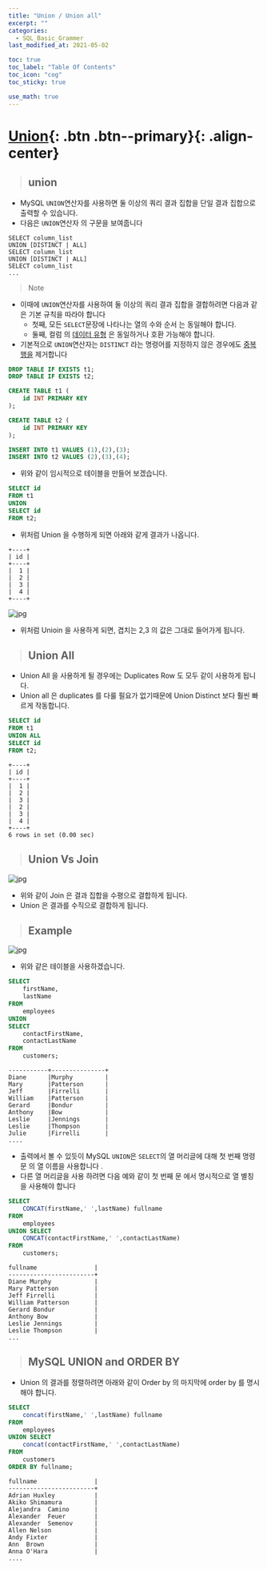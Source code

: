 ```yaml
---
title: "Union / Union all"
excerpt: ""
categories:
  - SQL_Basic_Grammer
last_modified_at: 2021-05-02

toc: true
toc_label: "Table Of Contents"
toc_icon: "cog"
toc_sticky: true

use_math: true
---
```


# [Union](#link){: .btn .btn--primary}{: .align-center}

> ## union

- MySQL `UNION`연산자를 사용하면 둘 이상의 쿼리 결과 집합을 단일 결과 집합으로 출력할 수 있습니다. 
- 다음은 `UNION`연산자 의 구문을 보여줍니다 

```
SELECT column_list
UNION [DISTINCT | ALL]
SELECT column_list
UNION [DISTINCT | ALL]
SELECT column_list
...
```

> Note

- 이때에 `UNION`연산자를 사용하여 둘 이상의 쿼리 결과 집합을 결합하려면 다음과 같은 기본 규칙을 따라야 합니다
  - 첫째, 모든 `SELECT`문장에 나타나는 열의 수와 순서 는 동일해야 합니다.
  - 둘째, 컬럼 의 [데이터 유형](https://www.mysqltutorial.org/mysql-data-types.aspx) 은 동일하거나 호환 가능해야 합니다.
- 기본적으로 `UNION`연산자는  `DISTINCT` 라는 명령어를 지정하지 않은 경우에도 [중복 행을](https://www.mysqltutorial.org/mysql-find-duplicate-values/) 제거합니다

```sql
DROP TABLE IF EXISTS t1;
DROP TABLE IF EXISTS t2;

CREATE TABLE t1 (
    id INT PRIMARY KEY
);

CREATE TABLE t2 (
    id INT PRIMARY KEY
);

INSERT INTO t1 VALUES (1),(2),(3);
INSERT INTO t2 VALUES (2),(3),(4);
```

- 위와 같이 임시적으로 테이블을 만들어 보겠습니다.

```sql
SELECT id
FROM t1
UNION
SELECT id
FROM t2;
```

- 위처럼 Union 을 수행하게 되면 아래와 같게 결과가 나옵니다.

```
+----+
| id |
+----+
|  1 |
|  2 |
|  3 |
|  4 |
+----+
```

![jpg](/assets/images/Program/55_1.jpg)

- 위처럼 Unioin 을 사용하게 되면, 겹치는 2,3 의 값은 그대로 들어가게 됩니다. 

> ## Union All

- Union All 을 사용하게 될 경우에는 Duplicates Row 도 모두 같이 사용하게 됩니다. 
- Union all 은 duplicates 를 다룰 필요가 없기때문에 Union Distinct 보다 훨씬 빠르게 작동합니다. 

```sql
SELECT id
FROM t1
UNION ALL
SELECT id
FROM t2;
```

```
+----+
| id |
+----+
|  1 |
|  2 |
|  3 |
|  2 |
|  3 |
|  4 |
+----+
6 rows in set (0.00 sec)
```

> ## Union Vs Join

![jpg](/assets/images/Program/55_2.jpg)

- 위와 같이 Join 은 결과 집합을 수평으로 결합하게 됩니다. 
- Union 은 결과를 수직으로 결합하게 됩니다.

> ## Example

![jpg](/assets/images/Program/55_3.jpg)

- 위와 같은 테이블을 사용하겠습니다.

```sql
SELECT 
    firstName, 
    lastName
FROM
    employees 
UNION 
SELECT 
    contactFirstName, 
    contactLastName
FROM
    customers;
```

```firstName  |lastName       |
-----------+---------------+
Diane      |Murphy         |
Mary       |Patterson      |
Jeff       |Firrelli       |
William    |Patterson      |
Gerard     |Bondur         |
Anthony    |Bow            |
Leslie     |Jennings       |
Leslie     |Thompson       |
Julie      |Firrelli       |
....
```

- 출력에서 볼 수 있듯이 MySQL `UNION`은 `SELECT`의 열 머리글에 대해 첫 번째 명령문 의 열 이름을 사용합니다 .
- 다른 열 머리글을 사용 하려면 다음 예와 같이 첫 번째 문 에서 명시적으로 열 별칭 을 사용해야 합니다

```sql
SELECT 
    CONCAT(firstName,' ',lastName) fullname
FROM
    employees 
UNION SELECT 
    CONCAT(contactFirstName,' ',contactLastName)
FROM
    customers;
```

```
fullname                |
------------------------+
Diane Murphy            |
Mary Patterson          |
Jeff Firrelli           |
William Patterson       |
Gerard Bondur           |
Anthony Bow             |
Leslie Jennings         |
Leslie Thompson         |
...
```

> ## MySQL UNION and ORDER BY

- Union 의 결과를 정렬하려면 아래와 같이 Order by 의 마지막에 order by 를 명시해야 합니다.

```sql
SELECT 
    concat(firstName,' ',lastName) fullname
FROM
    employees 
UNION SELECT 
    concat(contactFirstName,' ',contactLastName)
FROM
    customers
ORDER BY fullname;
```

```
fullname                |
------------------------+
Adrian Huxley           |
Akiko Shimamura         |
Alejandra  Camino       |
Alexander  Feuer        |
Alexander  Semenov      |
Allen Nelson            |
Andy Fixter             |
Ann  Brown              |
Anna O'Hara             |
....
```

